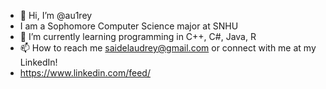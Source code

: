 - 👋 Hi, I’m @au1rey
- I am a Sophomore Computer Science major at SNHU
- 🌱 I’m currently learning programming in C++, C#, Java, R
- 📫 How to reach me saidelaudrey@gmail.com or connect with me at my LinkedIn!
- https://www.linkedin.com/feed/ 

<!---
au1rey/au1rey is a ✨ special ✨ repository because its `README.md` (this file) appears on your GitHub profile.
You can click the Preview link to take a look at your changes.
--->
